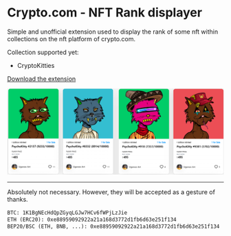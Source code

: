 # Crypto.com - NFT Rank displayer

Simple and unofficial extension used to display the rank of some nft within collections on the nft platform of crypto.com.

Collection supported yet:
* CryptoKitties

[Download the extension](https://chrome.google.com/webstore/detail/bpjllcbeenkddkiihohmgdkmbdhgmmli)

![result](other/result.png)

---------------

Absolutely not necessary. However, they will be accepted as a gesture of thanks.
```
BTC: 1K1BgNEcHdQpZGyqLGJw7HCv6fWPjLzJie
ETH (ERC20): 0xe88959092922a21a168d3772d1fb6d63e251f134
BEP20/BSC (ETH, BNB, ...): 0xe88959092922a21a168d3772d1fb6d63e251f134
```